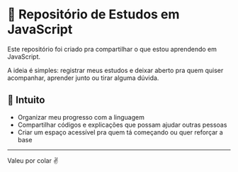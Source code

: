 # 📘 Repositório de Estudos em JavaScript

Este repositório foi criado pra compartilhar o que estou aprendendo em JavaScript.

A ideia é simples: registrar meus estudos e deixar aberto pra quem quiser acompanhar, aprender junto ou tirar alguma dúvida.

## 🎯 Intuito

- Organizar meu progresso com a linguagem
- Compartilhar códigos e explicações que possam ajudar outras pessoas
- Criar um espaço acessível pra quem tá começando ou quer reforçar a base

---
 
Valeu por colar ✌️
